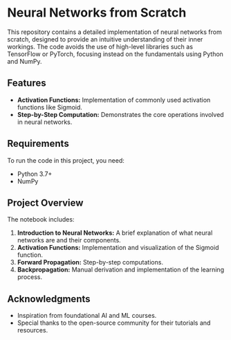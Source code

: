 # Neural Networks from Scratch

This repository contains a detailed implementation of neural networks from scratch, designed to provide an intuitive understanding of their inner workings. The code avoids the use of high-level libraries such as TensorFlow or PyTorch, focusing instead on the fundamentals using Python and NumPy.

## Features

- **Activation Functions:** Implementation of commonly used activation functions like Sigmoid.
- **Step-by-Step Computation:** Demonstrates the core operations involved in neural networks.

## Requirements

To run the code in this project, you need:

- Python 3.7+
- NumPy

## Project Overview

The notebook includes:

1. **Introduction to Neural Networks:** A brief explanation of what neural networks are and their components.
2. **Activation Functions:** Implementation and visualization of the Sigmoid function.
3. **Forward Propagation:** Step-by-step computations.
4. **Backpropagation:** Manual derivation and implementation of the learning process.

## Acknowledgments

- Inspiration from foundational AI and ML courses.
- Special thanks to the open-source community for their tutorials and resources.

